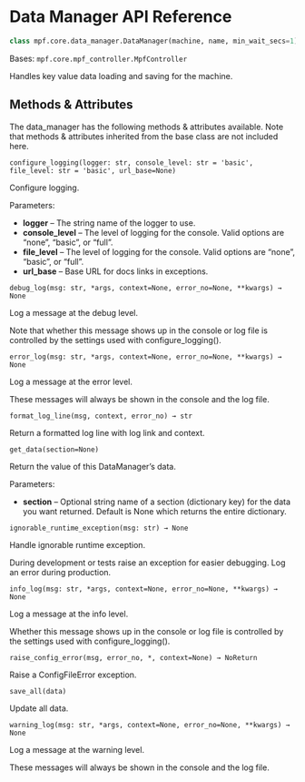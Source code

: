# Data Manager API Reference

``` python
class mpf.core.data_manager.DataManager(machine, name, min_wait_secs=1)
```

Bases: `mpf.core.mpf_controller.MpfController`

Handles key value data loading and saving for the machine.

## Methods & Attributes

The data_manager has the following methods & attributes available. Note that methods & attributes inherited from the base class are not included here.

`configure_logging(logger: str, console_level: str = 'basic', file_level: str = 'basic', url_base=None)`

Configure logging.

Parameters:

* **logger** – The string name of the logger to use.
* **console_level** – The level of logging for the console. Valid options are “none”, “basic”, or “full”.
* **file_level** – The level of logging for the console. Valid options are “none”, “basic”, or “full”.
* **url_base** – Base URL for docs links in exceptions.

`debug_log(msg: str, *args, context=None, error_no=None, **kwargs) → None`

Log a message at the debug level.

Note that whether this message shows up in the console or log file is controlled by the settings used with configure_logging().

`error_log(msg: str, *args, context=None, error_no=None, **kwargs) → None`

Log a message at the error level.

These messages will always be shown in the console and the log file.

`format_log_line(msg, context, error_no) → str`

Return a formatted log line with log link and context.

`get_data(section=None)`

Return the value of this DataManager’s data.

Parameters:

* **section** – Optional string name of a section (dictionary key) for the data you want returned. Default is None which returns the entire dictionary.

`ignorable_runtime_exception(msg: str) → None`

Handle ignorable runtime exception.

During development or tests raise an exception for easier debugging. Log an error during production.

`info_log(msg: str, *args, context=None, error_no=None, **kwargs) → None`

Log a message at the info level.

Whether this message shows up in the console or log file is controlled by the settings used with configure_logging().

`raise_config_error(msg, error_no, *, context=None) → NoReturn`

Raise a ConfigFileError exception.

`save_all(data)`

Update all data.

`warning_log(msg: str, *args, context=None, error_no=None, **kwargs) → None`

Log a message at the warning level.

These messages will always be shown in the console and the log file.
